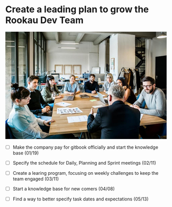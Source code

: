 # Create a leading plan to grow the Rookau Dev Team

![](<.gitbook/assets/image (8).png>)

* [ ] Make the company pay for gitbook officially and start the knowledge base (01/19)
* [ ] Specify the schedule for Daily, Planning and Sprint meetings (02/11)
* [ ] Create a learing program, focusing on weekly challenges to keep the team engaged (03/11)
* [ ] Start a knowledge base for new comers (04/08)
* [ ] Find a way to better specify task dates and expectations (05/13)

